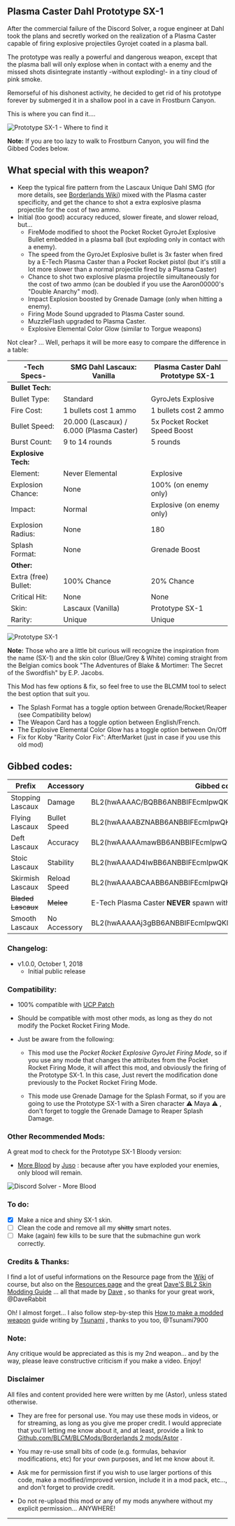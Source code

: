 
## Plasma Caster Dahl Prototype SX-1 
 
After the commercial failure of the Discord Solver, a rogue engineer at Dahl took the plans and secretly worked on the realization of a Plasma Caster capable of firing explosive projectiles Gyrojet coated in a plasma ball.

The prototype was really a powerful and dangerous weapon, except that the plasma ball will only explose when in contact with a enemy and the missed shots disintegrate instantly -without exploding!- in a tiny cloud of pink smoke.

Remorseful of his dishonest activity, he decided to get rid of his prototype forever by submerged it in a shallow pool in a cave in Frostburn Canyon.

This is where you can find it.... 

![Prototype SX-1 - Where to find it](https://i.imgur.com/uHTxuc6.png "Don't worry guys... even if my screen capture show French text, my mods are in English")

**Note:** If you are too lazy to walk to Frostburn Canyon, you will find the Gibbed Codes below.


## What special with this weapon?

- Keep the typical fire pattern from the Lascaux Unique Dahl SMG (for more details, see [Borderlands Wiki](http://borderlands.wikia.com/wiki/Lascaux)) mixed  with the Plasma caster specificity, and get the chance to shot a extra explosive plasma projectile for the cost of two ammo.
- Initial (too good) accuracy reduced, slower fireate, and slower reload, but...
  - FireMode modified to shoot the Pocket Rocket GyroJet Explosive Bullet embedded in a plasma ball (but exploding only in contact with a enemy). 
  - The speed from the GyroJet Explosive bullet is 3x faster when fired by a E-Tech Plasma Caster than a Pocket Rocket pistol (but it's still a lot more slower than a normal projectile fired by a Plasma Caster) 
  - Chance  to shot two explosive plasma projectile simultaneously for the cost of two ammo (can be doubled if you use the Aaron00000's "Double Anarchy" mod).
  - Impact Explosion boosted by Grenade Damage (only when hitting a enemy).
   - Firing Mode Sound upgraded to Plasma Caster sound.
   - MuzzleFlash upgraded to Plasma Caster.
   - Explosive Elemental Color Glow (similar to Torgue weapons)

Not clear? ... Well, perhaps it will be more easy to compare the difference in a table:  
  
| -Tech Specs-        | SMG Dahl Lascaux: Vanilla      | Plasma Caster Dahl Prototype SX-1      |   
| -------------       | -------------                  | -------------                          |   
| **Bullet Tech:**    |                                |                                        |          
| Bullet Type:        | Standard                       | GyroJets Explosive                     | 
| Fire Cost:          | 1 bullets cost 1 ammo          | 1 bullets cost 2 ammo                  | 
| Bullet Speed:       | 20.000 (Lascaux) / 6.000 (Plasma Caster)| 5x Pocket Rocket Speed Boost  | 
| Burst Count:        | 9 to 14 rounds                 | 5 rounds                               | 
| **Explosive Tech:** |                                |                                        |           
| Element:            | Never Elemental                | Explosive                              | 
| Explosion Chance:   | None                           | 100% (on enemy only)                   | 
| Impact:             | Normal                         | Explosive (on enemy only)              |  
| Explosion Radius:   | None                           | 180                                    |  
| Splash Format:      | None                           | Grenade Boost                          | 
| **Other:**          |                                |                                        |           
| Extra (free) Bullet:| 100% Chance                    | 20% Chance                             | 
| Critical Hit:       | None                           | None                                   | 
| Skin:               | Lascaux (Vanilla)              | Prototype SX-1                         | 
| Rarity:             | Unique                         | Unique                                 | 

![Prototype SX-1](https://imgur.com/lE00YK0.png "Don't worry guys... even if my screen capture show French text, my mods are in English")

**Note:** Those who are a little bit curious will recognize the inspiration from the name (SX-1) and the skin color (Blue/Grey & White) coming straight from the Belgian comics book "The Adventures of Blake & Mortimer: The Secret of the Swordfish" by E.P. Jacobs.

This Mod has few options & fix, so feel free to use the BLCMM tool to select the best option that suit you.
- The Splash Format has a toggle option between Grenade/Rocket/Reaper (see Compatibility below)
- The Weapon Card has a toggle option between English/French.
- The Explosive Elemental Color Glow has a toggle option between On/Off
- Fix for Koby "Rarity Color Fix": AfterMarket (just in case if you use this old mod)  

## Gibbed codes:

| Prefix               | Accessory       | Gibbed code                 | 
| -------------        | -------------   | -------------               | 
| Stopping Lascaux     | Damage          | BL2(hwAAAAC/BQBB6ANBBIFEcmIpwQKNJQGLChYGLBRY/v8vY+nBYo3l) |  
| Flying Lascaux       | Bullet Speed    | BL2(hwAAAABZNABB6ANBBIFEcmIpwQKNJQGLChYGLBVY/v8vYxnCYo3l) |
| Deft Lascaux         | Accuracy        | BL2(hwAAAAAmawBB6ANBBIFEcmIpwQKNJQGLChYGLBNY/v8vY7nBYo3l) |
| Stoic Lascaux        | Stability       | BL2(hwAAAAD4IwBB6ANBBIFEcmIpwQKNJQGLChYGLBZY/v8vY0nCYo3l) |
| Skirmish Lascaux     | Reload Speed    | BL2(hwAAAABCAABB6ANBBIFEcmIpwQKNJQGLChYGLBdY/v8vY3HCYo3l) |
| ~~Bladed Lascaux~~   | ~~Melee~~       | E-Tech Plasma Caster **NEVER** spawn with a blade.        |
| Smooth Lascaux       | No Accessory    | BL2(hwAAAAAj3gBB6ANBBIFEcmIpwQKNJQGLChYGLBFY/v8vY0FAYo3l) |

### Changelog:

- v1.0.0, October 1, 2018
  - Initial public release
  
### Compatibility:

- 100% compatible with [UCP Patch](https://github.com/BLCM/BLCMods/tree/master/Borderlands%202%20mods/Community%20Patch%20Team)

- Should be compatible with most other mods, as long as they do not modify the Pocket Rocket Firing Mode.

- Just be aware from the following:

  - This mod use the *Pocket Rocket Explosive GyroJet Firing Mode*, so if you use any mode that changes the attributes from the Pocket Rocket Firing Mode, it will affect this mod, and obviously the firing of the Prototype SX-1. In this case, Just revert the modification done previously to the Pocket Rocket Firing Mode.
  
  - This mode use Grenade Damage for the Splash Format, so if you are going to use the Prototype SX-1 with a Siren character :warning: Maya :warning: , don't forget to toggle the Grenade Damage to Reaper Splash Damage.
   
### Other Recommended Mods:

A great mod to check for the Prototype SX-1 Bloody version:

- [More Blood](https://github.com/BLCM/BLCMods/blob/a3706b44e0ab31632eb04bdc5056b57ae66f3a27/Borderlands%202%20mods/Juso/moreblood.blcm) by [Juso](https://github.com/BLCM/BLCMods/tree/a3706b44e0ab31632eb04bdc5056b57ae66f3a27/Borderlands%202%20mods/Juso) : because after you have exploded your enemies, only blood will remain.

![Discord Solver - More Blood](https://imgur.com/IqlwQov.png "Don't worry guys... even if my screen capture show French text, my mods are in English")

### To do:

- [x] Make a nice and shiny SX-1 skin.
- [ ] Clean the code and remove all my ~~shitty~~ smart notes. 
- [ ] Make (again) few kills to be sure that the submachine gun work correctly.
  
### Credits & Thanks:

I find a lot of useful informations on the Resource page from the [Wiki](https://github.com/BLCM/BLCMods/wiki) of course, but also on the [Resources page](https://github.com/BLCM/BLCMods/tree/af3b2d17629ab3f7f7a5f7bb68b489c5e13b0498/Borderlands%202%20mods/Dave/Resources) and the great [Dave'S BL2 Skin Modding Guide](https://cdn.rawgit.com/BLCM/BLCMods/bb1933f7/Borderlands%202%20mods/Dave/DAVE%27S%20BL2%20SKIN%20MODDING%20GUIDE.pdf) ... all that made by [Dave](https://github.com/BLCM/BLCMods/tree/af3b2d17629ab3f7f7a5f7bb68b489c5e13b0498/Borderlands%202%20mods/Dave) , so thanks for your great work, @DaveRabbit 

Oh! I almost forget... I also follow step-by-step this [How to make a modded weapon](https://github.com/BLCM/BLCMods/blob/master/Borderlands%202%20mods/Tsunami-s%20Guns%20Cannons%20And%20Flamethrowers/(((How%20to%20make%20a%20modded%20weapon))).txt) guide writing by [Tsunami](https://github.com/BLCM/BLCMods/tree/master/Borderlands%202%20mods/Tsunami-s%20Guns%20Cannons%20And%20Flamethrowers) , thanks to you too, @Tsunami7900

### Note: 

Any critique would be appreciated as this is my 2nd weapon... and by the way, please leave constructive criticism if you make a video. 
Enjoy!

### Disclaimer

All files and content provided here were written by me (Astor), unless stated otherwise.

- They are free for personal use. You may use these mods in videos, or for streaming, as long as you give me proper credit. I would appreciate that you'll letting me know about it, and at least, provide a link to [Github.com/BLCM/BLCMods/Borderlands 2 mods/Astor](https://github.com/BLCM/BLCMods/tree/master/Borderlands%202%20mods/Astor) .

- You may re-use small bits of code (e.g. formulas, behavior modifications, etc) for your own purposes, and let me know about it. 

- Ask me for permission first if you wish to use larger portions of this code, make a modified/improved version, include it in a mod pack, etc..., and don't forget to provide credit.

- Do not re-upload this mod or any of my mods anywhere without my explicit permission... ANYWHERE!

* * * * *
